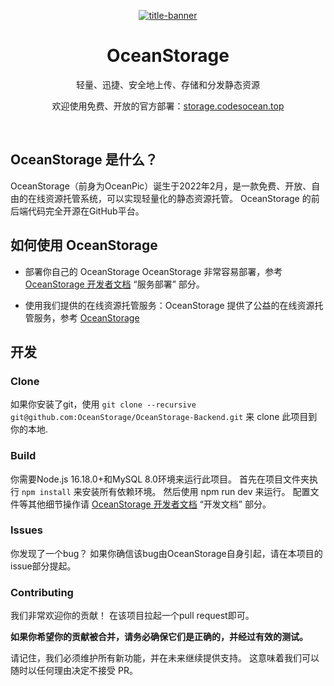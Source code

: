 

<div align="center">

[![title-banner](http://img.codesocean.top/image/1706150292686)](https://storage.codesocean.top/)

# OceanStorage
轻量、迅捷、安全地上传、存储和分发静态资源

欢迎使用免费、开放的官方部署：[storage.codesocean.top](https://storage.codesocean.top)
</div>
<br>

## OceanStorage 是什么？
OceanStorage（前身为OceanPic）诞生于2022年2月，是一款免费、开放、自由的在线资源托管系统，可以实现轻量化的静态资源托管。
OceanStorage 的前后端代码完全开源在GitHub平台。


## 如何使用 OceanStorage
- 部署你自己的 OceanStorage
OceanStorage 非常容易部署，参考 [OceanStorage 开发者文档](https://oceanstorage.github.io/docs/#/README) “服务部署” 部分。

- 使用我们提供的在线资源托管服务：OceanStorage 提供了公益的在线资源托管服务，参考 [OceanStorage](https://storage.codesocean.top)

## 开发
### Clone
如果你安装了git，使用 `git clone --recursive git@github.com:OceanStorage/OceanStorage-Backend.git` 来 clone 此项目到你的本地.

### Build
你需要Node.js 16.18.0+和MySQL 8.0环境来运行此项目。
首先在项目文件夹执行 `npm install` 来安装所有依赖环境。
然后使用 npm run dev 来运行。
配置文件等其他细节操作请 [OceanStorage 开发者文档](https://oceanstorage.github.io/docs/#/README) “开发文档” 部分。

### Issues
你发现了一个bug？
如果你确信该bug由OceanStorage自身引起，请在本项目的issue部分提起。

### Contributing
我们非常欢迎你的贡献！
在该项目拉起一个pull request即可。

**如果你希望你的贡献被合并，请务必确保它们是正确的，并经过有效的测试。**

请记住，我们必须维护所有新功能，并在未来继续提供支持。
这意味着我们可以随时以任何理由决定不接受 PR。

